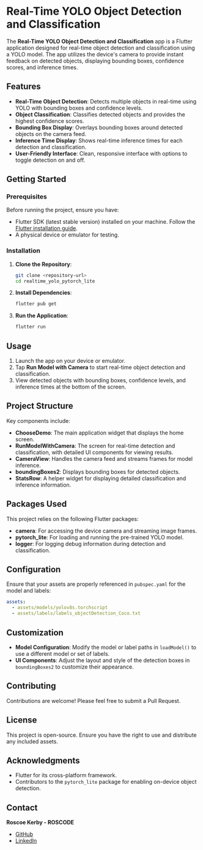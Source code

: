 # Real-Time YOLO Object Detection and Classification

The **Real-Time YOLO Object Detection and Classification** app is a Flutter application designed for real-time object detection and classification using a YOLO model. The app utilizes the device's camera to provide instant feedback on detected objects, displaying bounding boxes, confidence scores, and inference times.

## Features

- **Real-Time Object Detection**: Detects multiple objects in real-time using YOLO with bounding boxes and confidence levels.
- **Object Classification**: Classifies detected objects and provides the highest confidence scores.
- **Bounding Box Display**: Overlays bounding boxes around detected objects on the camera feed.
- **Inference Time Display**: Shows real-time inference times for each detection and classification.
- **User-Friendly Interface**: Clean, responsive interface with options to toggle detection on and off.

## Getting Started

### Prerequisites

Before running the project, ensure you have:

- Flutter SDK (latest stable version) installed on your machine. Follow the [Flutter installation guide](https://flutter.dev/docs/get-started/install).
- A physical device or emulator for testing.

### Installation

1. **Clone the Repository**:

   ```bash
   git clone <repository-url>
   cd realtime_yolo_pytorch_lite
   ```

2. **Install Dependencies**:

   ```bash
   flutter pub get
   ```

3. **Run the Application**:

   ```bash
   flutter run
   ```

## Usage

1. Launch the app on your device or emulator.
2. Tap **Run Model with Camera** to start real-time object detection and classification.
3. View detected objects with bounding boxes, confidence levels, and inference times at the bottom of the screen.

## Project Structure

Key components include:

- **ChooseDemo**: The main application widget that displays the home screen.
- **RunModelWithCamera**: The screen for real-time detection and classification, with detailed UI components for viewing results.
- **CameraView**: Handles the camera feed and streams frames for model inference.
- **boundingBoxes2**: Displays bounding boxes for detected objects.
- **StatsRow**: A helper widget for displaying detailed classification and inference information.

## Packages Used

This project relies on the following Flutter packages:

- **camera**: For accessing the device camera and streaming image frames.
- **pytorch_lite**: For loading and running the pre-trained YOLO model.
- **logger**: For logging debug information during detection and classification.

## Configuration

Ensure that your assets are properly referenced in `pubspec.yaml` for the model and labels:

```yaml
assets:
  - assets/models/yolov8s.torchscript
  - assets/labels/labels_objectDetection_Coco.txt
```

## Customization

- **Model Configuration**: Modify the model or label paths in `loadModel()` to use a different model or set of labels.
- **UI Components**: Adjust the layout and style of the detection boxes in `boundingBoxes2` to customize their appearance.

## Contributing

Contributions are welcome! Please feel free to submit a Pull Request.

## License

This project is open-source. Ensure you have the right to use and distribute any included assets.

## Acknowledgments

- Flutter for its cross-platform framework.
- Contributors to the `pytorch_lite` package for enabling on-device object detection.

## Contact

**Roscoe Kerby - ROSCODE**  
- [GitHub](https://github.com/roscoekerby)
- [LinkedIn](https://www.linkedin.com/in/roscoekerby/)
